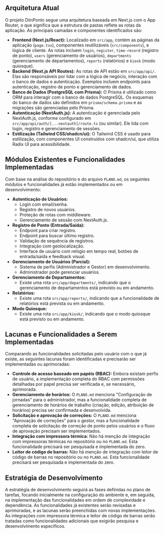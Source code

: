 

## Arquitetura Atual

O projeto DiinPonto segue uma arquitetura baseada em Next.js com o App Router, o que significa que a estrutura de pastas reflete as rotas da aplicação. As principais camadas e componentes identificados são:

- **Frontend (Next.js/React):** Localizado em `src/app`, contém as páginas da aplicação (`page.tsx`), componentes reutilizáveis (`src/components`), e lógica de cliente. As rotas incluem `login`, `register`, `time-record` (registro de ponto), `users` (gerenciamento de usuários), `departments` (gerenciamento de departamentos), `reports` (relatórios) e `kiosk` (modo quiosque).
- **Backend (Next.js API Routes):** As rotas de API estão em `src/app/api/`. Elas são responsáveis por lidar com a lógica de negócio, interação com o banco de dados e autenticação. Exemplos incluem endpoints para autenticação, registro de ponto e gerenciamento de dados.
- **Banco de Dados (PostgreSQL com Prisma):** O Prisma é utilizado como ORM para interagir com o banco de dados PostgreSQL. Os esquemas do banco de dados são definidos em `prisma/schema.prisma` e as migrações são gerenciadas pelo Prisma.
- **Autenticação (NextAuth.js):** A autenticação é gerenciada pelo NextAuth.js, conforme configurado em `src/app/api/auth/[...nextauth]/route.ts` (ou similar). Ele lida com login, registro e gerenciamento de sessões.
- **Estilização (Tailwind CSS/shadcn/ui):** O Tailwind CSS é usado para estilização, com componentes UI construídos com shadcn/ui, que utiliza Radix UI para acessibilidade.

## Módulos Existentes e Funcionalidades Implementadas

Com base na análise do repositório e do arquivo `PLANO.md`, os seguintes módulos e funcionalidades já estão implementados ou em desenvolvimento:

- **Autenticação de Usuários:**
    - Login com email/senha.
    - Registro de novos usuários.
    - Proteção de rotas com middleware.
    - Gerenciamento de sessão com NextAuth.js.
- **Registro de Ponto (Entrada/Saída):**
    - Endpoint para criar registro.
    - Endpoint para buscar último registro.
    - Validação de sequência de registros.
    - Integração com geolocalização.
    - Interface de usuário com relógio em tempo real, botões de entrada/saída e feedback visual.
- **Gerenciamento de Usuários (Parcial):**
    - Sistema de perfis (Administrador e Gestor) em desenvolvimento.
    - Administrador pode gerenciar usuários.
- **Gerenciamento de Departamentos:**
    - Existe uma rota `src/app/departments/`, indicando que o gerenciamento de departamentos está previsto ou em andamento.
- **Relatórios:**
    - Existe uma rota `src/app/reports/`, indicando que a funcionalidade de relatórios está prevista ou em andamento.
- **Modo Quiosque:**
    - Existe uma rota `src/app/kiosk/`, indicando que o modo quiosque está previsto ou em andamento.

## Lacunas e Funcionalidades a Serem Implementadas

Comparando as funcionalidades solicitadas pelo usuário com o que já existe, as seguintes lacunas foram identificadas e precisarão ser implementadas ou aprimoradas:

- **Controle de acesso baseado em papéis (RBAC):** Embora existam perfis de usuário, a implementação completa do RBAC com permissões detalhadas por papel precisa ser verificada e, se necessário, aprimorada.
- **Gerenciamento de horários:** O `PLANO.md` menciona "Configuração de jornadas" para o administrador, mas a funcionalidade completa de gerenciamento de horários de trabalho (criação, edição, atribuição de horários) precisa ser confirmada e desenvolvida.
- **Solicitação e aprovação de correções:** O `PLANO.md` menciona "Aprovação de correções" para o gestor, mas a funcionalidade completa de solicitação de correção de ponto pelos usuários e o fluxo de aprovação precisam ser implementados.
- **Integração com impressora térmica:** Não há menção de integração com impressoras térmicas no repositório ou no `PLANO.md`. Esta funcionalidade precisará ser pesquisada e implementada do zero.
- **Leitor de código de barras:** Não há menção de integração com leitor de código de barras no repositório ou no `PLANO.md`. Esta funcionalidade precisará ser pesquisada e implementada do zero.

## Estratégia de Desenvolvimento

A estratégia de desenvolvimento seguirá as fases definidas no plano de tarefas, focando inicialmente na configuração do ambiente e, em seguida, na implementação das funcionalidades em ordem de complexidade e dependência. As funcionalidades já existentes serão revisadas e aprimoradas, e as lacunas serão preenchidas com novas implementações. As integrações com impressora térmica e leitor de código de barras serão tratadas como funcionalidades adicionais que exigirão pesquisa e desenvolvimento específicos.

